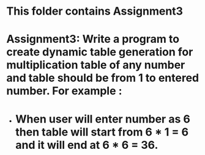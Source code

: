 # This folder contains Assignment3
# Assignment3: Write a program to create dynamic table generation for multiplication table of any number and table should be from 1 to entered number. For example :
- # When user will enter number as 6 then table will start from 6 * 1 = 6 and it will end at 6 * 6 = 36.